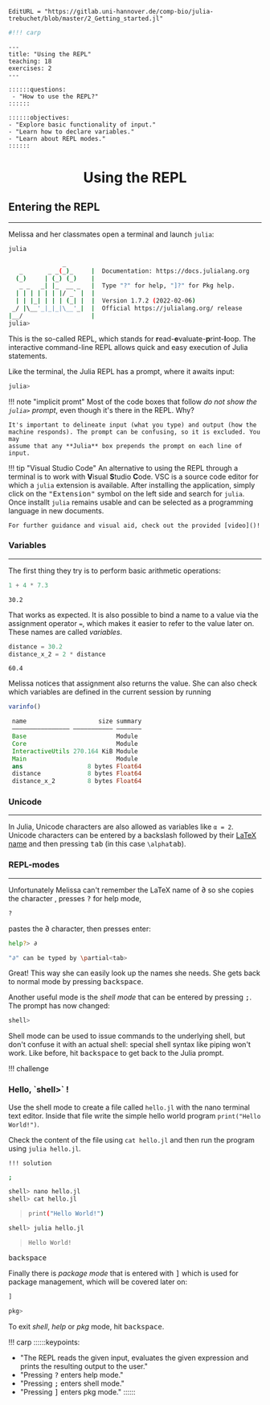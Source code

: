 ```@meta
EditURL = "https://gitlab.uni-hannover.de/comp-bio/julia-trebuchet/blob/master/2_Getting_started.jl"
```

````julia
#!!! carp
````

    ---
    title: "Using the REPL"
    teaching: 18
    exercises: 2
    ---

    ::::::questions:
     - "How to use the REPL?"
    ::::::

    ::::::objectives:
    - "Explore basic functionality of input."
    - "Learn how to declare variables."
    - "Learn about REPL modes."
    ::::::

# <div align="center"> Using the REPL </div>

## Entering the REPL
-----------------
Melissa and her classmates open a terminal and launch `julia`:

```bash
julia
```

```bash
               _
   _       _ _(_)_     |  Documentation: https://docs.julialang.org
  (_)     | (_) (_)    |
   _ _   _| |_  __ _   |  Type "?" for help, "]?" for Pkg help.
  | | | | | | |/ _` |  |
  | | |_| | | | (_| |  |  Version 1.7.2 (2022-02-06)
 _/ |\__'_|_|_|\__'_|  |  Official https://julialang.org/ release
|__/                   |
julia>
```

This is the so-called REPL, which stands for
**r**ead-**e**valuate-**p**rint-**l**oop. The interactive command-line REPL
allows quick and easy execution of Julia statements.

Like the terminal, the Julia REPL has a prompt, where it awaits input:

```bash
julia>
```

!!! note "implicit promt"
    Most of the code boxes that follow *do not show the `julia>` prompt*, even
    though it's there in the REPL. Why?

    It's important to delineate input (what you type) and output (how the
    machine responds). The prompt can be confusing, so it is excluded. You may
    assume that any **Julia** box prepends the prompt on each line of input.

!!! tip "Visual Studio Code"
    An alternative to using the REPL through a terminal is
    to work with <b>V</b>isual <b>S</b>tudio <b>C</b>ode.
    VSC is a source code editor for which a `julia` extension is available.
    After installing the application, simply click on the <kbd>"Extension"</kbd> symbol on the left side and
    search for `julia`.
    Once installt `julia` remains usable and can be selected as a programming language in new documents.

    For further guidance and visual aid, check out the provided [video]()!

### Variables
-----------------
The first thing they try is to perform basic arithmetic operations:

````julia
1 + 4 * 7.3
````

````
30.2
````

That works as expected.
It is also possible to bind a name to a value via the assignment operator `=`,
which makes it easier to refer to the value later on.
These names are called *variables*.

````julia
distance = 30.2
distance_x_2 = 2 * distance
````

````
60.4
````

Melissa notices that assignment also returns the value.
She can also check which variables are defined in the current session by
running

```julia
varinfo()
```

```julia
 name                    size summary
 –––––––––––––––– ––––––––––– –––––––
 Base                         Module
 Core                         Module
 InteractiveUtils 270.164 KiB Module
 Main                         Module
 ans                  8 bytes Float64
 distance             8 bytes Float64
 distance_x_2         8 bytes Float64
```

### Unicode
-----------------
In Julia, Unicode characters are also allowed as variables like `α = 2`.
Unicode characters can be entered by a backslash followed by their [LaTeX
name](http://oeis.org/wiki/List_of_LaTeX_mathematical_symbols) and then pressing <kbd>tab</kbd> (in this case
`\alpha`<kbd>tab</kbd>).

### REPL-modes
-----------------
Unfortunately Melissa can't remember the LaTeX name of ∂ so she copies the character
, presses <kbd>?</kbd> for help mode,

```julia
?
```

pastes the ∂ character, then presses enter:

```bash
help?> ∂
```

```bash
"∂" can be typed by \partial<tab>
```

Great! This way she can easily look up the names she needs.
She gets back to normal mode by pressing <kbd>backspace</kbd>.

Another useful mode is the *shell mode* that can be
entered by pressing <kbd>;</kbd>. The prompt has now changed:

```bash
shell>
```

Shell mode can be used to issue commands to the underlying shell, but don't
confuse it with an actual shell: special shell syntax like piping won't work.
Like before, hit <kbd>backspace</kbd> to get back to the Julia prompt.

!!! challenge

<h3>Hello, `shell>` ! </h3>

 Use the shell mode to create a file called `hello.jl` with the nano terminal text editor.
 Inside that file write the simple hello world program `print("Hello World!")`.

Check the content of the file using `cat hello.jl` and then run the program using `julia hello.jl`.


    !!! solution

```bash
;
```

```bash
shell> nano hello.jl
shell> cat hello.jl
```

> ```bash
> print("Hello World!")
> ```

```bash
shell> julia hello.jl
```

> ```bash
> Hello World!
> ```

<kbd>backspace</kbd>

Finally there is *package mode* that is entered with <kbd>]</kbd> which is
used for package management, which will be covered later on:

```bash
]
```

```bash
pkg>
```

To exit *shell*, *help* or *pkg* mode, hit <kbd>backspace</kbd>.

!!! carp
    ::::::keypoints:
   - "The REPL reads the given input, evaluates the given expression and prints the resulting output to the user."
   - "Pressing <kbd>?</kbd> enters help mode."
   - "Pressing <kbd>;</kbd> enters shell mode."
   - "Pressing <kbd>]</kbd> enters pkg mode."
    ::::::

